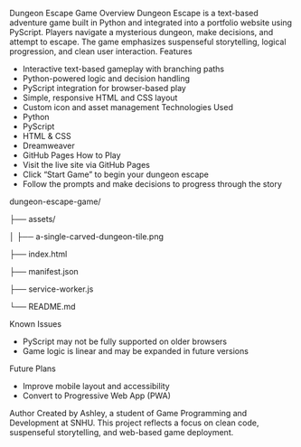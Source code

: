 Dungeon Escape Game
Overview
Dungeon Escape is a text-based adventure game built in Python and integrated into a portfolio website using PyScript. Players navigate a mysterious dungeon, make decisions, and attempt to escape. The game emphasizes suspenseful storytelling, logical progression, and clean user interaction.
Features
- Interactive text-based gameplay with branching paths
- Python-powered logic and decision handling
- PyScript integration for browser-based play
- Simple, responsive HTML and CSS layout
- Custom icon and asset management
Technologies Used
- Python
- PyScript
- HTML & CSS
- Dreamweaver
- GitHub Pages
How to Play
- Visit the live site via GitHub Pages
- Click “Start Game” to begin your dungeon escape
- Follow the prompts and make decisions to progress through the story

dungeon-escape-game/

├── assets/

│   ├── a-single-carved-dungeon-tile.png

├── index.html

├── manifest.json

├── service-worker.js

└── README.md

Known Issues
- PyScript may not be fully supported on older browsers
- Game logic is linear and may be expanded in future versions
  
Future Plans
- Improve mobile layout and accessibility
- Convert to Progressive Web App (PWA)

Author
Created by Ashley, a student of Game Programming and Development at SNHU. This project reflects a focus on clean code, suspenseful storytelling, and web-based game deployment.

